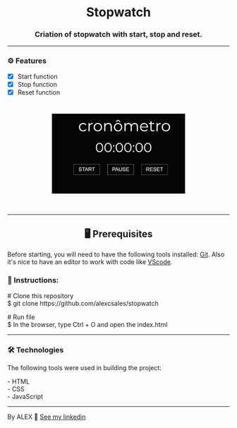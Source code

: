 <h1 align='center'>Stopwatch</h1>

<h3 align='center'> Criation of stopwatch with start, stop and reset.</h3>
<hr>
  
### ⚙ Features
-[x] Start function<br>
-[x] Stop function<br>
-[x] Reset function<br>

<h1 align="center">
  <img height="20%" width="60%" alt="GIF-Project"  src="Stopwatch.gif"/>
<h1/>
  <hr>
  
<h2 align='center'>🖥️ Prerequisites</h2>
  <p>Before starting, you will need to have the following tools installed: <a href='https://git-scm.com/downloads'>Git<a>. Also it's nice to have an editor to work with code like <a href='https://code.visualstudio.com/download'>VScode<a/>.</p>
    
 <h3>📖 Instructions:</h3>
 <p># Clone this repository<br>
 $ git clone https://github.com/alexcsales/stopwatch</p>
 <p># Run file<br>
 $ In the browser, type Ctrl + O and open the index.html</p>
    <hr>
    
 <h3>🛠 Technologies</h3>
    <p>The following tools were used in building the project:</p>
    - HTML<br>
    - CSS<br>
    - JavaScript
    <hr>
    
  <p>By ALEX 🤘 <a href='https://git-scm.com/downloads'>See my linkedin<a></p>
